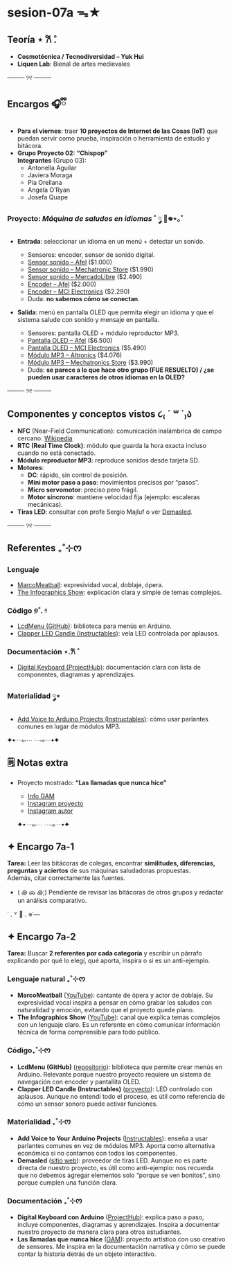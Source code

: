 # sesion-07a ᯓ★

## Teoría ⋆ 𐙚 ̊.
+ **Cosmotécnica / Tecnodiversidad – Yuk Hui**
+ **Liquen Lab**: Bienal de artes medievales  

──── ୨୧ ────

## Encargos 🎧ྀི
+ **Para el viernes**: traer **10 proyectos de Internet de las Cosas (IoT)** que puedan servir como prueba, inspiración o herramienta de estudio y bitácora.  
+ **Grupo Proyecto 02: “Chispop”**  
  **Integrantes** (Grupo 03):  
  + Antonella Aguilar  
  + Javiera Moraga  
  + Pia Orellana  
  + Angela O’Ryan  
  + Josefa Quape  

### Proyecto: *Máquina de saludos en idiomas* ˚ ༘ 🦕𖦹⋆｡˚ 
+ **Entrada**: seleccionar un idioma en un menú + detectar un sonido.  
  + Sensores: encoder, sensor de sonido digital.  
  + [Sensor sonido – Afel](https://afel.cl/products/sensor-sonido-digital) ($1.000)  
  + [Sensor sonido – Mechatronic Store](https://www.mechatronicstore.cl/sensor-de-sonido-digital-ajustable-hc-20/) ($1.990)  
  + [Sensor sonido – MercadoLibre](https://articulo.mercadolibre.cl/MLC-437895383-sensor-sonido-microfono-analogo-digital-ky-037-mic-max--_JM) ($2.490)  
  + [Encoder – Afel](https://afel.cl/products/encoder-rotatorio-ky-040-360-grados) ($2.000)  
  + [Encoder – MCI Electronics](https://mcielectronics.cl/shop/product/modulo-encoder-rotatorio-con-pulsador) ($2.290)  
  + Duda: **no sabemos cómo se conectan**.  

+ **Salida**: menú en pantalla OLED que permita elegir un idioma y que el sistema salude con sonido y mensaje en pantalla.  
  + Sensores: pantalla OLED + módulo reproductor MP3.  
  + [Pantalla OLED – Afel](https://afel.cl/products/pantalla-lcd-oled-1-3-128x64-caracteres-azules) ($6.500)  
  + [Pantalla OLED – MCI Electronics](https://mcielectronics.cl/shop/product/display-oled-de-128-x-64-pixeles-controlable-por-i2c-29546/) ($5.490)  
  + [Módulo MP3 – Altronics](https://altronics.cl/reproductor-mp3-dfplayer-mini) ($4.076)  
  + [Módulo MP3 – Mechatronics Store](https://www.mechatronicstore.cl/reproductor-mp3-wav-yx5300-micro-sd) ($3.990)  
  + Duda: **se parece a lo que hace otro grupo (FUE RESUELTO) / ¿se pueden usar caracteres de otros idiomas en la OLED?**  

──── ୨୧ ────

## Componentes y conceptos vistos ૮₍ ´ ꒳ `₎ა
+ **NFC** (Near-Field Communication): comunicación inalámbrica de campo cercano. [Wikipedia](https://es.wikipedia.org/wiki/Comunicación_de_campo_cercano)  
+ **RTC (Real Time Clock)**: módulo que guarda la hora exacta incluso cuando no está conectado.  
+ **Módulo reproductor MP3**: reproduce sonidos desde tarjeta SD.  
+ **Motores**:  
  + **DC**: rápido, sin control de posición.  
  + **Mini motor paso a paso**: movimientos precisos por “pasos”.  
  + **Micro servomotor**: preciso pero frágil.  
  + **Motor síncrono**: mantiene velocidad fija (ejemplo: escaleras mecánicas).  
+ **Tiras LED**: consultar con profe Sergio Majluf o ver [Demasled](https://demasled.cl/).  

──── ୨୧ ────

## Referentes ₊˚⊹ᰔ

### Lenguaje

+ [MarcoMeatball](https://www.youtube.com/@MarcoMeatball): expresividad vocal, doblaje, ópera.  
+ [The Infographics Show](https://www.youtube.com/@TheInfographicsShow): explicación clara y simple de temas complejos.  

### Código ୭˚. ᵎᵎ 
+ [LcdMenu (GitHub)](https://github.com/forntoh/LcdMenu): biblioteca para menús en Arduino.  
+ [Clapper LED Candle (Instructables)](https://www.instructables.com/Clapper-LED-Candle): vela LED controlada por aplausos.  

### Documentación ⋆.𐙚 ̊
+ [Digital Keyboard (ProjectHub)](https://projecthub.arduino.cc/rexhepmustafovski/build-a-simple-digital-keyboard-that-plays-real-notes-using-arduino-373f0e): documentación clara con lista de componentes, diagramas y aprendizajes.  

### Materialidad ༘⋆
+ [Add Voice to Arduino Projects (Instructables)](https://www.instructables.com/Add-Voice-to-Your-Arduino-Projects-Without-Using-A): cómo usar parlantes comunes en lugar de módulos MP3.  

✦•┈๑⋅⋯ ⋯⋅๑┈•✦

## 🗒️ Notas extra
+ Proyecto mostrado: **“Las llamadas que nunca hice”**  
  + [Info GAM](https://gam.cl/actividades/las-llamadas-que-nunca-hice-voyager/)  
  + [Instagram proyecto](https://www.instagram.com/lasllamadasquenuncahice/)  
  + [Instagram autor](https://www.instagram.com/juanjoacuna/)
 
  ✦•┈๑⋅⋯ ⋯⋅๑┈•✦

## ✦ Encargo 7a-1
**Tarea:** Leer las bitácoras de colegas, encontrar **similitudes, diferencias, preguntas y aciertos** de sus máquinas saludadoras propuestas.  
Además, citar correctamente las fuentes.  

+ ( ꩜ ᯅ ꩜;)⁭ ⁭Pendiente de revisar las bitácoras de otros grupos y redactar un análisis comparativo.  

˙ . ꒷ 🪼 . 𖦹˙—

## ✦ Encargo 7a-2
**Tarea:** Buscar **2 referentes por cada categoría** y escribir un párrafo explicando por qué lo elegí, qué aporta, inspira o si es un anti-ejemplo.  

### Lenguaje natural ₊˚⊹ᰔ
- **MarcoMeatball** ([YouTube](https://www.youtube.com/@MarcoMeatball)): cantante de ópera y actor de doblaje. Su expresividad vocal inspira a pensar en cómo grabar los saludos con naturalidad y emoción, evitando que el proyecto quede plano.  
- **The Infographics Show** ([YouTube](https://www.youtube.com/@TheInfographicsShow)): canal que explica temas complejos con un lenguaje claro. Es un referente en cómo comunicar información técnica de forma comprensible para todo público.  

### Código₊˚⊹ᰔ
- **LcdMenu (GitHub)** ([repositorio](https://github.com/forntoh/LcdMenu)): biblioteca que permite crear menús en Arduino. Relevante porque nuestro proyecto requiere un sistema de navegación con encoder y pantallita OLED.  
- **Clapper LED Candle (Instructables)** ([proyecto](https://www.instructables.com/Clapper-LED-Candle)): LED controlado con aplausos. Aunque no entendí todo el proceso, es útil como referencia de cómo un sensor sonoro puede activar funciones.  

### Materialidad ₊˚⊹ᰔ
- **Add Voice to Your Arduino Projects** ([Instructables](https://www.instructables.com/Add-Voice-to-Your-Arduino-Projects-Without-Using-A)): enseña a usar parlantes comunes en vez de módulos MP3. Aporta como alternativa económica si no contamos con todos los componentes.  
- **Demasled** ([sitio web](https://demasled.cl/)): proveedor de tiras LED. Aunque no es parte directa de nuestro proyecto, es útil como anti-ejemplo: nos recuerda que no debemos agregar elementos solo “porque se ven bonitos”, sino porque cumplen una función clara.  

### Documentación ₊˚⊹ᰔ
- **Digital Keyboard con Arduino** ([ProjectHub](https://projecthub.arduino.cc/rexhepmustafovski/build-a-simple-digital-keyboard-that-plays-real-notes-using-arduino-373f0e)): explica paso a paso, incluye componentes, diagramas y aprendizajes. Inspira a documentar nuestro proyecto de manera clara para otros estudiantes.  
- **Las llamadas que nunca hice** ([GAM](https://gam.cl/actividades/las-llamadas-que-nunca-hice-voyager/)): proyecto artístico con uso creativo de sensores. Me inspira en la documentación narrativa y cómo se puede contar la historia detrás de un objeto interactivo.  

